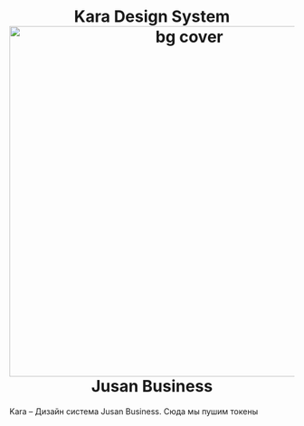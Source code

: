 <h1 align="center">Kara Design System
<img width="620" alt="bg cover" src="https://user-images.githubusercontent.com/111274755/213246283-28473280-5ab3-415c-8c5c-1c723f01fcf5.png"
<h3 align="center">Jusan Business</h3>

Kara – Дизайн система Jusan Business.
Сюда мы пушим токены 
